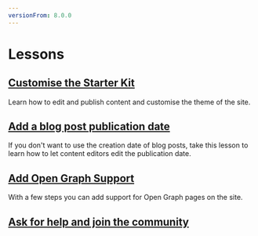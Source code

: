 ```yaml
---
versionFrom: 8.0.0
---
```


# Lessons

## [Customise the Starter Kit](1-Customise-the-Starter-kit/)

Learn how to edit and publish content and customise the theme of the site.

## [Add a blog post publication date](2-Add-a-Blog-Post-Publication-Date/)

If you don't want to use the creation date of blog posts, take this lesson to learn how to let content editors edit the publication date.

## [Add Open Graph Support](3-Add-Open-Graph/)

With a few steps you can add support for Open Graph pages on the site.

## [Ask for help and join the community](4-Ask-For-Help-and-Join-The-Community/)
